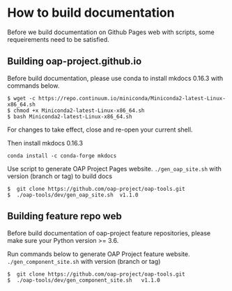 # How to build documentation 

Before we build documentation on Github Pages web with scripts, some requeirements need to be satisfied.

## Building oap-project.github.io 
Before build documentation, please use conda to install mkdocs 0.16.3 with commands below.

```
$ wget -c https://repo.continuum.io/miniconda/Miniconda2-latest-Linux-x86_64.sh
$ chmod +x Miniconda2-latest-Linux-x86_64.sh
$ bash Miniconda2-latest-Linux-x86_64.sh
```
For changes to take effect, close and re-open your current shell.

Then install mkdocs 0.16.3 

```
conda install -c conda-forge mkdocs
```

Use script to generate OAP Project Pages website. `./gen_oap_site.sh` with version (branch or tag) to build docs

```
$  git clone https://github.com/oap-project/oap-tools.git
$  ./oap-tools/dev/gen_oap_site.sh  v1.1.0
```

## Building feature repo web

Before build documentation of oap-project feature repositories, please make sure your Python version >= 3.6.

Run commands below to generate OAP Project feature website. `./gen_component_site.sh` with version (branch or tag) 

```
$  git clone https://github.com/oap-project/oap-tools.git
$  ./oap-tools/dev/gen_component_site.sh   v1.1.0
```
